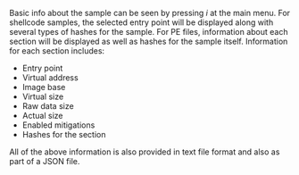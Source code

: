 Basic info about the sample can be seen by pressing _i_ at the main menu. For shellcode samples, the selected entry point will be displayed along with several types of hashes for the sample. For PE files, information about each section will be displayed as well as hashes for the sample itself. Information for each section includes:

- Entry point
- Virtual address
- Image base
- Virtual size
- Raw data size
- Actual size
- Enabled mitigations
- Hashes for the section

All of the above information is also provided in text file format and also as part of a JSON file.
